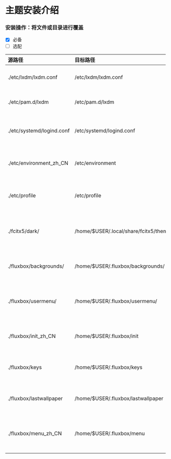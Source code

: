 # 主题安装介绍

### 安装操作：将文件或目录进行覆盖
- [x] 必备
- [ ] 选配

| 源路径 | 目标路径 | 配置说明 | 注 |
| :--- | :--- | :--- | :--- |
| ./etc/lxdm/lxdm.conf | /etc/lxdm/lxdm.conf | 登陆器访问配置文件 | <ul><li>- [x]</li></ul> | 
| ./etc/pam.d/lxdm | /etc/pam.d/lxdm | 登录器访问用户权限设置| <ul><li>- [x]</li></ul> |
| ./etc/systemd/logind.conf | /etc/systemd/logind.conf | 针对笔记本电脑禁用盒盖熄屏设置 | <ul><li>- [ ]</li></ul> |
| ./etc/environment_zh_CN | /etc/environment | 增加对fcitx输入法支持的环境变量 | <ul><li>- [x]</li></ul> |
| ./etc/profile | /etc/profile | 增加对sbin/脚本目录支持的path | <ul><li>- [x]</li></ul> |
| ./fcitx5/dark/ | /home/$USER/.local/share/fcitx5/themes/dark/ | 增加Fcitx5输入法主题Darkarch的支持 | <ul><li>- [ ]</li></ul> |
| ./fluxbox/backgrounds/ | /home/$USER/.fluxbox/backgrounds/ | 增加对Darkarch主题壁纸的支持 | <ul><li>- [x]</li></ul> |
| ./fluxbox/usermenu/ | /home/$USER/.fluxbox/usermenu/ | 增加对Darkarch用户分类自定义菜单的支持 | <ul><li>- [ ]</li></ul> |
| ./fluxbox/init_zh_CN | /home/$USER/.fluxbox/init | 增加Darkarch默认配置的支持 | <ul><li>- [x]</li></ul> |
| ./fluxbox/keys | /home/$USER/.fluxbox/keys | 增加对Darkarch快捷键位的支持 | <ul><li>- [x]</li></ul> |
| ./fluxbox/lastwallpaper | /home/$USER/.fluxbox/lastwallpaper | 使Darkarch默认壁纸配置生效 | &#9745; |
| ./fluxbox/menu_zh_CN | /home/$USER/.fluxbox/menu | 增加对Darkarch默认初始菜单的支持 | &#x2610; |

